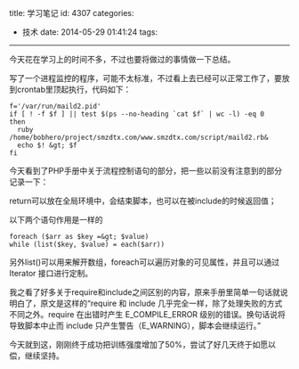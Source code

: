 title: 学习笔记
id: 4307
categories:
  - 技术
date: 2014-05-29 01:41:24
tags:
---

今天花在学习上的时间不多，不过也要将做过的事情做一下总结。

写了一个进程监控的程序，可能不太标准，不过看上去已经可以正常工作了，要放到crontab里顶起执行，代码如下：
```
f='/var/run/maild2.pid' 
if [ ! -f $f ] || test $(ps --no-heading `cat $f` | wc -l) -eq 0
then
  ruby /home/bobhero/project/smzdtx.com/www.smzdtx.com/script/maild2.rb&
  echo $! &gt; $f
fi
```
今天看到了PHP手册中关于流程控制语句的部分，把一些以前没有注意到的部分记录一下：

return可以放在全局环境中，会结束脚本，也可以在被include的时候返回值；

以下两个语句作用是一样的

```
foreach ($arr as $key =&gt; $value)
while (list($key, $value) = each($arr))
```

另外list()可以用来解开数组，foreach可以遍历对象的可见属性，并且可以通过Iterator 接口进行定制。

我之看了好多关于require和include之间区别的内容，原来手册里简单一句话就说明白了，原文是这样的“require 和 include 几乎完全一样，除了处理失败的方式不同之外。require 在出错时产生 E_COMPILE_ERROR 级别的错误。换句话说将导致脚本中止而 include 只产生警告（E_WARNING），脚本会继续运行。”

今天就到这，刚刚终于成功把训练强度增加了50%，尝试了好几天终于如愿以偿，继续坚持。
